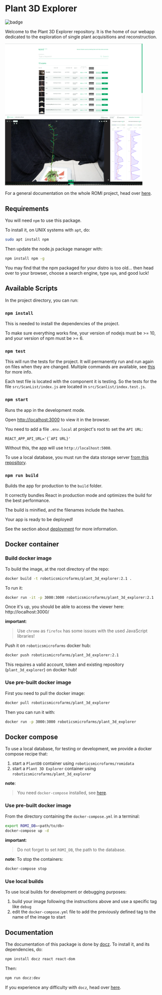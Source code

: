 # Plant 3D Explorer

![badge](https://github.com/romi/plant-3d-explorer/workflows/Tests/badge.svg)

Welcome to the Plant 3D Explorer repository.
It is the home of our webapp dedicated to the exploration of single plant acquisitions and reconstruction.

<img src="doc/images/screenshot_2.png" alt="Browsing screenshot" width="450"> <img src="doc/images/screenshot_1.png" alt="Exploring screenshot" width="450">

For a general documentation on the whole ROMI project, head over [here](https://docs.romi-project.eu).


## Requirements
You will need `npm` to use this package.

To install it, on UNIX systems with `apt`, do: 
```bash
sudo apt install npm
```
Then update the node.js package manager with:
```bash
npm install npm -g
```
You may find that the npm packaged for your distro is too old... then head over to your browser, choose a search engine, type `npm`, and good luck!


## Available Scripts
In the project directory, you can run:

### ```npm install```

This is needed to install the dependencies of the project.

To make sure everything works fine, your version of nodejs must be >= 10, and your version of npm must be >= 6.

### ```npm test```
This will run the tests for the project. It will permanently run and run again on files when they are changed. Multiple commands are available, see [this](https://create-react-app.dev/docs/running-tests/) for more info.

Each test file is located with the component it is testing. So the tests for the file `src/ScanList/index.js` are located in `src/Scanlist/index.test.js`.

### ```npm start```
Runs the app in the development mode.

Open [http://localhost:3000](http://localhost:3000) to view it in the browser.

You need to add a file `.env.local` at project's root to set the `API URL`:
```
REACT_APP_API_URL='{`API URL}'
```
Without this, the app will use `http://localhost:5000`.

To use a local database, you must run the data storage server [from this repository](https://github.com/romi/plantdb).

### `npm run build`
Builds the app for production to the `build` folder.

It correctly bundles React in production mode and optimizes the build for the best performance.

The build is minified, and the filenames include the hashes.

Your app is ready to be deployed!

See the section about [deployment](https://facebook.github.io/create-react-app/docs/deployment) for more information.


## Docker container

### Build docker image
To build the image, at the root directory of the repo:
```bash
docker build -t roboticsmicrofarms/plant_3d_explorer:2.1 .
```
To run it:
```bash
docker run -it -p 3000:3000 roboticsmicrofarms/plant_3d_explorer:2.1
```
Once it's up, you should be able to access the viewer here: http://localhost:3000/

**important**:
> Use `chrome` as `firefox` has some issues with the used JavaScript libraries!

Push it on `roboticsmicrofarms` docker hub:
```bash
docker push roboticsmicrofarms/plant_3d_explorer:2.1
```
This requires a valid account, token and existing repository (`plant_3d_explorer`) on docker hub!

### Use pre-built docker image
First you need to pull the docker image:
```bash
docker pull roboticsmicrofarms/plant_3d_explorer
```
Then you can run it with:
```bash
docker run -p 3000:3000 roboticsmicrofarms/plant_3d_explorer
```


## Docker compose
To use a local database, for testing or development, we provide a docker compose recipe that:

1. start a `PlantDB` container using `roboticsmicrofarms/romidata`
2. start a `Plant 3D Explorer` container using `roboticsmicrofarms/plant_3d_explorer`

**note**:
> You need `docker-compose` installed, see 
[here](https://docs.docker.com/compose/install/).

### Use pre-built docker image
From the directory containing the `docker-compose.yml` in a terminal:
```bash
export ROMI_DB=<path/to/db>
docker-compose up -d 
```
**important**:
> Do not forget to set `ROMI_DB`, the path to the database.

**note**:
To stop the containers: 
```bash
docker-compose stop
```

### Use local builds
To use local builds for development or debugging purposes:

1. build your image following the instructions above and use a specific tag like `debug`
2. edit the `docker-compose.yml` file to add the previously defined tag to the name of the image to start


## Documentation

The documentation of this package is done by [docz](https://www.docz.site/).
To install it, and its dependencies, do:
```bash
npm install docz react react-dom
```

Then:
```bash
npm run docz:dev
```

If you experience any difficulty with `docz`, head over [here](https://www.docz.site/docs/getting-started).
